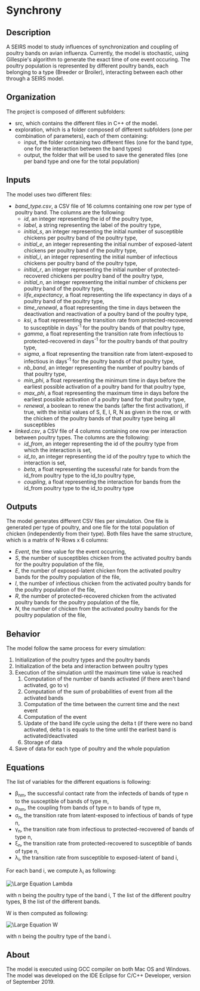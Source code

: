 # Synchrony
## Description
A SEIRS model to study influences of synchronization and coupling of poultry bands on avian influenza.
Currently, the model is stochastic, using Gillespie's algorithm to generate the exact time of one event occuring. The poultry population is represented by different poultry bands, each belonging to a type (Breeder or Broiler), interacting between each other through a SEIRS model. 

## Organization
The project is composed of different subfolders:

* src, which contains the different files in C++ of the model. 
* exploration, which is a folder composed of different subfolders (one per combination of parameters), each of them containing:
  * input, the folder containing two different files (one for the band type, one for the interaction between the band types)
  * output, the folder that will be used to save the generated files (one per band type and one for the total population)

## Inputs
The model uses two different files:
* *band_type.csv*, a CSV file of 16 columns containing one row per type of poultry band. The columns are the following:  
  * *id*, an integer representing the id of the poultry type,
  * *label*, a string representing the label of the poultry type, 
  * *initial_s*, an integer representing the initial number of susceptible chickens per poultry band of the poultry type, 
  * *initial_e*, an integer representing the initial number of exposed-latent chickens per poultry band of the poultry type, 
  * *initial_i*, an integer representing the initial number of infectious chickens per poultry band of the poultry type, 
  * *initial_r*, an integer representing the initial number of protected-recovered chickens per poultry band of the poultry type, 
   * *initial_n*, an integer representing the initial number of chickens per poultry band of the poultry type, 
   * *life_expectancy*, a float representing the life expectancy in days of a poultry band of the poultry type,  
   * *time_renewal*, a float representing the time in days between the deactivation and reactivation of a poultry band of the poultry type, 
   * *ksi*, a float representing the transition rate from protected-recovered to susceptible in days<sup>-1</sup> for the poultry bands of that poultry type, 
   * *gamma*, a float representing the transition rate from infectious to protected-recovered in days<sup>-1</sup> for the poultry bands of that poultry type, 
   * *sigma*, a float representing the transition rate from latent-exposed to infectious in days<sup>-1</sup> for the poultry bands of that poultry type, 
   * *nb_band*, an integer representing the number of poultry bands of that poultry type, 
   * *min_phi*, a float representing the minimum time in days before the earliest possible activation of a poultry band for that poultry type,
   * *max_phi*, a float representing the maximum time in days before the earliest possible activation of a poultry band for that poultry type,
   * *renewal*, a boolean to renew the bands (after the first activation), if true, with the initial values of S, E, I, R, N as given in the row, or with the chicken of the poultry bands of that poultry type being all susceptibles  
* *linked.csv*, a CSV file of 4 columns containing one row per interaction between poultry types. The columns are the following:  
  * *id_from*, an integer representing the id of the poultry type from which the interaction is set,
  * *id_to*, an integer representing the id of the poultry type to which the interaction is set,
  * *beta*, a float representing the sucessful rate for bands from the id_from poultry type to the id_to poultry type, 
  * *coupling*, a float representing the interaction for bands from the id_from poultry type to the id_to poultry type
## Outputs
The model generates different CSV files per simulation. One file is generated per type of poultry, and one file for the total population of chicken (independently from their type). Both files have the same structure, which is a matrix of N-Rows x 6 columns:
* *Event*, the time value for the event occurring,
* *S*, the number of susceptibles chicken from the activated poultry bands for the poultry population of the file, 
* *E*, the number of exposed-latent chicken from the activated poultry bands for the poultry population of the file, 
* *I*, the number of infectious chicken from the activated poultry bands for the poultry population of the file, 
* *R*, the number of protected-recovered chicken from the activated poultry bands for the poultry population of the file, 
* *N*, the number of chicken from the activated poultry bands for the poultry population of the file, 

## Behavior
The model follow the same process for every simulation: 
1. Initialization of the poultry types and the poultry bands
1. Initialization of the beta and interaction between poultry types
1. Execution of the simulation until the maximum time value is reached
    1. Computation of the number of bands activated (if there aren't band activated, go to v)
    1. Computation of the sum of probabilities of event from all the activated bands
    1. Computation of the time between the current time and the next event 
    1. Computation of the event
    1. Update of the band life cycle using the delta t (if there were no band activated, delta t is equals to the time until 
    the earliest band is activated/deactivated
    1. Storage of data
1. Save of data for each type of poultry and the whole population

## Equations
The list of variables for the different equations is following:
- &beta;<sub>nm</sub>, the successful contact rate from the infecteds of bands of type n to the susceptible of bands of type m,
- &rho;<sub>nm</sub>, the coupling from bands of type n to bands of type m,
- &sigma;<sub>n</sub>, the transition rate from latent-exposed to infectious of bands of type n, 
- &gamma;<sub>n</sub>, the transition rate from infectious to protected-recovered of bands of type n, 
- &xi;<sub>n</sub>, the transition rate from protected-recovered to susceptible of bands of type n, 
- &lambda;<sub>i</sub>, the transition rate from susceptible to exposed-latent of band i,

For each band i, we compute &lambda;<sub>i</sub> as following:

![\Large Equation Lambda](https://latex.codecogs.com/gif.latex?\lambda&space;_{i}&space;=&space;\left&space;[&space;\beta&space;_{nn}&space;*&space;(1-&space;\sum_{m=0}^{T-n}\rho&space;_{mn})&space;*&space;\frac{I_{i}}{N_{i}}&space;&plus;&space;\sum_{m=0}^{T}&space;(&space;\beta&space;_{mn}&space;*&space;\rho&space;_{mn}&space;*&space;\frac{\sum_{j=0}^{B-i}&space;I&space;_{j}}{\sum_{j=0}^{B-i}&space;N&space;_{j}}&space;)&space;\right&space;]&space;*&space;S_{i})

with n being the poultry type of the band i, T the list of the different poultry types, B the list of the different bands.

W is then computed as following:

![\Large Equation W](https://latex.codecogs.com/gif.latex?W&space;=&space;\sum_{i=0}^{B}&space;\lambda&space;_{i}&plus;\sigma&space;_{n}*E_{i}&plus;\gamma&space;_{n}*I&space;_{i}&plus;\xi&space;_{n}*R&space;_{i})

with n being the poultry type of the band i.

## About
The model is executed using GCC compiler on both Mac OS and Windows. 
The model was developed on the IDE Eclipse for C/C++ Developer, version of September 2019. 
